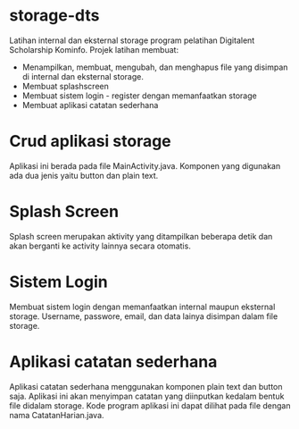 # storage-dts
Latihan internal dan eksternal storage program pelatihan Digitalent Scholarship Kominfo. Projek latihan membuat:
- Menampilkan, membuat, mengubah, dan menghapus file yang disimpan di internal dan eksternal storage.
- Membuat splashscreen
- Membuat sistem login - register dengan memanfaatkan storage
- Membuat aplikasi catatan sederhana

# Crud aplikasi storage
Aplikasi ini berada pada file MainActivity.java. Komponen yang digunakan ada dua jenis yaitu button dan plain text.

# Splash Screen
Splash screen merupakan aktivity yang ditampilkan beberapa detik dan akan berganti ke activity lainnya secara otomatis.

# Sistem Login
Membuat sistem login dengan memanfaatkan internal maupun eksternal storage. Username, passwore, email, dan data lainya disimpan dalam file storage.

# Aplikasi catatan sederhana
Aplikasi catatan sederhana menggunakan komponen plain text dan button saja. Aplikasi ini akan menyimpan catatan yang diinputkan kedalam bentuk file didalam storage. Kode program aplikasi ini dapat dilihat pada file dengan nama CatatanHarian.java.
